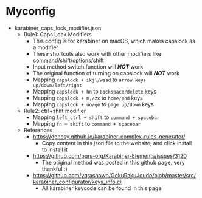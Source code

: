 # Myconfig

- karabiner_caps_lock_modifier.json
  - Rule1: Caps Lock Modifiers
    - This config is for karabiner on macOS, which makes capslock as a modifier
    - These shortcuts also work with other modifiers like command/shift/options/shift
    - Input method switch function will ***NOT*** work
    - The original function of turning on capslock will ***NOT*** work
    - Mapping `capslock + ikjl/wsad` to `arrow keys up/down/left/right`
    - Mapping `capslock + hn` to `backspace/delete` keys
    - Mapping `capslock + m,/zx` to `home/end` keys
    - Mapping `capslock + uo/qe` to `page up/down` keys
  - Rule2: ctrl+shift modifier
    - Mapping `left_ctrl + shift` to `command + spacebar`
    - Mapping `fn + shift` to `command + spacebar`
  - References
    - https://genesy.github.io/karabiner-complex-rules-generator/
      - Copy content in this json file to the website, and click install to install it
    - https://github.com/pqrs-org/Karabiner-Elements/issues/3120
      - The original method was posted in this github page, very thankful :)
    - https://github.com/yqrashawn/GokuRakuJoudo/blob/master/src/karabiner_configurator/keys_info.clj
      - All karabiner keycode can be found in this page
